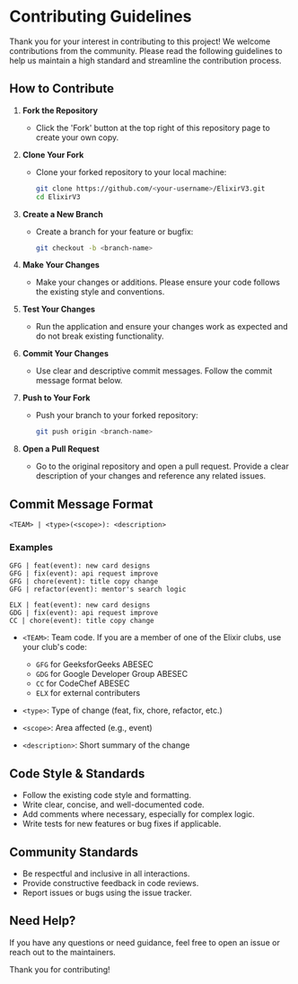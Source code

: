 # Contributing Guidelines

Thank you for your interest in contributing to this project! We welcome contributions from the community. Please read the following guidelines to help us maintain a high standard and streamline the contribution process.

## How to Contribute

1. **Fork the Repository**

   - Click the 'Fork' button at the top right of this repository page to create your own copy.

2. **Clone Your Fork**

   - Clone your forked repository to your local machine:
     ```bash
     git clone https://github.com/<your-username>/ElixirV3.git
     cd ElixirV3
     ```

3. **Create a New Branch**

   - Create a branch for your feature or bugfix:
     ```bash
     git checkout -b <branch-name>
     ```

4. **Make Your Changes**

   - Make your changes or additions. Please ensure your code follows the existing style and conventions.

5. **Test Your Changes**

   - Run the application and ensure your changes work as expected and do not break existing functionality.

6. **Commit Your Changes**

   - Use clear and descriptive commit messages. Follow the commit message format below.

7. **Push to Your Fork**

   - Push your branch to your forked repository:
     ```bash
     git push origin <branch-name>
     ```

8. **Open a Pull Request**
   - Go to the original repository and open a pull request. Provide a clear description of your changes and reference any related issues.

## Commit Message Format

```
<TEAM> | <type>(<scope>): <description>
```

### Examples

```
GFG | feat(event): new card designs
GFG | fix(event): api request improve
GFG | chore(event): title copy change
GFG | refactor(event): mentor's search logic

ELX | feat(event): new card designs
GDG | fix(event): api request improve
CC | chore(event): title copy change
```

- `<TEAM>`: Team code. If you are a member of one of the Elixir clubs, use your club's code:

  - `GFG` for GeeksforGeeks ABESEC
  - `GDG` for Google Developer Group ABESEC
  - `CC` for CodeChef ABESEC
  - `ELX` for external contributers

- `<type>`: Type of change (feat, fix, chore, refactor, etc.)
- `<scope>`: Area affected (e.g., event)
- `<description>`: Short summary of the change

## Code Style & Standards

- Follow the existing code style and formatting.
- Write clear, concise, and well-documented code.
- Add comments where necessary, especially for complex logic.
- Write tests for new features or bug fixes if applicable.

## Community Standards

- Be respectful and inclusive in all interactions.
- Provide constructive feedback in code reviews.
- Report issues or bugs using the issue tracker.

## Need Help?

If you have any questions or need guidance, feel free to open an issue or reach out to the maintainers.

Thank you for contributing!
